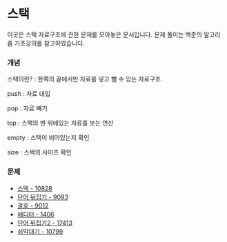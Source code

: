 # 스택

이곳은 스택 자료구조에 관한 문제를 모아놓은 문서입니다. 문제 풀이는 백준의 알고리즘 기초강의를 참고하였습니다.


### 개념

스택이란? : 한쪽의 끝에서만 자료를 넣고 뺄 수 있는 자료구조.

push : 자료 대입

pop : 자료 빼기

top : 스택의 맨 위에있는 자료를 보는 연산

empty : 스택이 비어있는지 확인

size : 스택의 사이즈 확인

### 문제

- [스택 - 10828](./stack)
- [단어 뒤집기 - 9093](./단어뒤집기)
- [괄호 - 9012](./괄호)
- [에디터 - 1406](./에디터)
- [단어 뒤집기2 - 17413](./단어뒤집기2)
- [쇠막대기 - 10799](./쇠막대기)